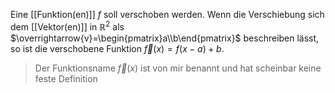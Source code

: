 Eine [[Funktion(en)]] $f$ soll verschoben werden.
Wenn die Verschiebung sich dem [[Vektor(en)]] in $\mathbb{R}^2$ als $\overrightarrow{v}=\begin{pmatrix}a\\b\end{pmatrix}$ beschreiben lässt, so ist die verschobene Funktion $\overrightarrow{f}(x)=f(x-a)+b$.

>Der Funktionsname $\overrightarrow{f}(x)$ ist von mir benannt und hat scheinbar keine feste Definition

